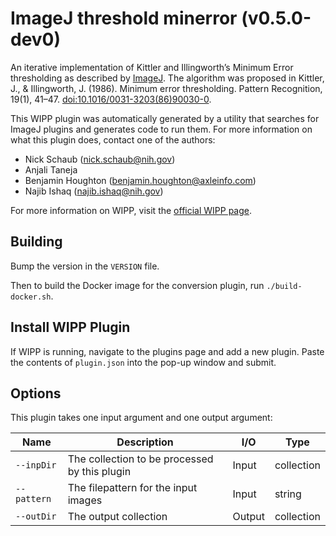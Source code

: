 # ImageJ threshold minerror (v0.5.0-dev0)

An iterative implementation of Kittler and Illingworth’s Minimum Error
thresholding as described by [ImageJ](https://imagej.net/plugins/auto-threshold#minerrori).
The algorithm was proposed in Kittler, J., & Illingworth, J. (1986). Minimum
error thresholding. Pattern Recognition, 19(1), 41–47.
[doi:10.1016/0031-3203(86)90030-0](https://doi.org/10.1016/0031-3203(86)90030-0).

This WIPP plugin was automatically generated by a utility that searches for ImageJ plugins and generates code to run them.
For more information on what this plugin does, contact one of the authors:

 - Nick Schaub (nick.schaub@nih.gov)
 - Anjali Taneja
 - Benjamin Houghton (benjamin.houghton@axleinfo.com)
 - Najib Ishaq (najib.ishaq@nih.gov)

For more information on WIPP, visit the [official WIPP page](https://isg.nist.gov/deepzoomweb/software/wipp).

## Building

Bump the version in the `VERSION` file.

Then to build the Docker image for the conversion plugin, run
`./build-docker.sh`.

## Install WIPP Plugin

If WIPP is running, navigate to the plugins page and add a new plugin.
Paste the contents of `plugin.json` into the pop-up window and submit.

## Options

This plugin takes one input argument and one output argument:

| Name        | Description                                   | I/O    | Type       |
| ----------- | --------------------------------------------- | ------ | ---------- |
| `--inpDir`  | The collection to be processed by this plugin | Input  | collection |
| `--pattern` | The filepattern for the input images          | Input  | string     |
| `--outDir`  | The output collection                         | Output | collection |
